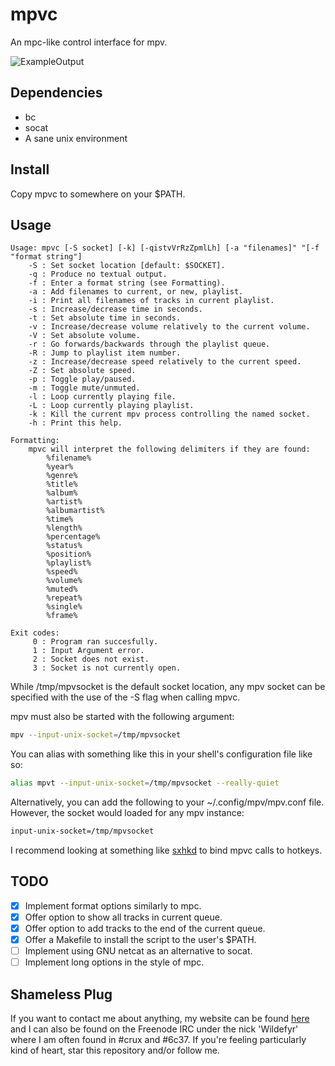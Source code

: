 mpvc
====

An mpc-like control interface for mpv.

![ExampleOutput](https://github.com/Wildefyr/mpvc/blob/master/output.png)

Dependencies
------------

- bc
- socat
- A sane unix environment

Install
-------

Copy mpvc to somewhere on your $PATH.

Usage
-----

```
Usage: mpvc [-S socket] [-k] [-qistvVrRzZpmlLh] [-a "filenames]" "[-f "format string"]
    -S : Set socket location [default: $SOCKET].
    -q : Produce no textual output.
    -f : Enter a format string (see Formatting).
    -a : Add filenames to current, or new, playlist.
    -i : Print all filenames of tracks in current playlist.
    -s : Increase/decrease time in seconds.
    -t : Set absolute time in seconds.
    -v : Increase/decrease volume relatively to the current volume.
    -V : Set absolute volume.
    -r : Go forwards/backwards through the playlist queue.
    -R : Jump to playlist item number.
    -z : Increase/decrease speed relatively to the current speed.
    -Z : Set absolute speed.
    -p : Toggle play/paused.
    -m : Toggle mute/unmuted.
    -l : Loop currently playing file.
    -L : Loop currently playing playlist.
    -k : Kill the current mpv process controlling the named socket.
    -h : Print this help.

Formatting:
    mpvc will interpret the following delimiters if they are found:
        %filename%
        %year%
        %genre%
        %title%
        %album%
        %artist%
        %albumartist%
        %time%
        %length%
        %percentage%
        %status%
        %position%
        %playlist%
        %speed%
        %volume%
        %muted%
        %repeat%
        %single%
        %frame%

Exit codes:
     0 : Program ran succesfully.
     1 : Input Argument error.
     2 : Socket does not exist.
     3 : Socket is not currently open.
```

While /tmp/mpvsocket is the default socket location, any mpv socket can be
specified with the use of the -S flag when calling mpvc.

mpv must also be started with the following argument:

```bash
mpv --input-unix-socket=/tmp/mpvsocket
```

You can alias with something like this in your shell's configuration file like so:

```bash
alias mpvt --input-unix-socket=/tmp/mpvsocket --really-quiet
```

Alternatively, you can add the following to your ~/.config/mpv/mpv.conf file.
However, the socket would loaded for any mpv instance:

```bash
input-unix-socket=/tmp/mpvsocket
```


I recommend looking at something like [sxhkd](https://github.com/baskerville/sxhkd)
to bind mpvc calls to hotkeys.

TODO
----

- [x] Implement format options similarly to mpc.
- [x] Offer option to show all tracks in current queue.
- [x] Offer option to add tracks to the end of the current queue.
- [x] Offer a Makefile to install the script to the user's $PATH.
- [ ] Implement using GNU netcat as an alternative to socat.
- [ ] Implement long options in the style of mpc.

Shameless Plug
--------------

If you want to contact me about anything, my website can be found
[here](http://wildefyr.net) and I can also be found on the Freenode IRC under
the nick 'Wildefyr' where I am often found in #crux and #6c37. If you're
feeling particularly kind of heart, star this repository and/or follow me.

